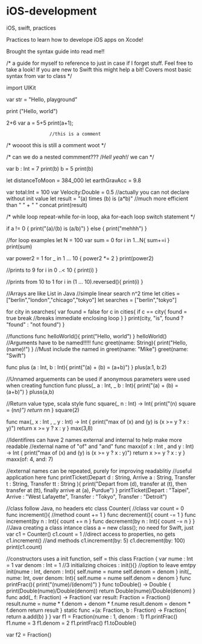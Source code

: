 # iOS-development
iOS, swift, practices

Practices to learn how to develope iOS apps on Xcode!

Brought the syntax guide into read me!!


/*
a guide for myself to reference to just in case if I forget stuff. 
Feel free to take a look! 
If you are new to Swift this might help a bit! 
Covers most basic syntax from var to class 
*/


import UIKit

var str = "Hello, playground"

print ("Hello, world")

2+6
var a = 5+5
print(a+1);

                    //this is a comment
/* woooot
    this is still a comment
            woot */

/* can we do a nested commment???
                /*Hell yeah!*/
                        we can */

var b : Int = 7
print(b)
b = 5
print(b)


let distanceToMoon = 384_000
let earthGravAcc = 9.8

var total:Int = 100
var Velocity:Double = 0.5  //actually you can not declare without init value
let result = "\(a) times \(b) is \(a*b)" //much more efficient than " " + " " concat
print(result)

/*
    while loop
    repeat-while
    for-in loop, aka for-each loop
    switch statement
 */

if a != 0 {
    print("\(a)/\(b) is \(a/b)")
} else {
    print("mehhh")
}


//for loop examples
let N = 100
var sum = 0
for i in 1...N{
    sum+=i
}
print(sum)

var power2 = 1
for _ in 1 ... 10 {
    power2 *= 2
}
print(power2)

//prints to 9
for i in 0 ..< 10 {
    print(i)
}

//prints from 10 to 1
for i in (1 ... 10).reversed(){
    print(i)
}

//Arrays are like List in Java
//simple linear search n^2 time
let cities = ["berlin","london","chicago","tokyo"]
let searches = ["berlin","tokyo"]

for city in searches{
    var found = false
    for c in cities{
        if c == city{
            found = true
            break //breaks immediate enclosing loop
        }
    }
    print(city, "is", found ? "found" : "not found")
}

//functions
func helloWorld(){
    print("Hello, world")
}
helloWorld()
//Arguments have to be named!!!!!
func greet(name: String){
    print("Hello, \(name)!")
}
//Must include the named in
greet(name: "Mike")
greet(name: "Swift")

func plus (a : Int, b : Int){
    print("\(a) + \(b)  =  \(a+b)")
}
plus(a:1, b:2)

//Unnamed arguements can be used if anonymous parameters were used when creating function
func pluss(_ a : Int, _ b : Int){
    print("\(a) + \(b)  =  \(a+b)")
}
pluss(a,b)

//Return value type, scala style
func square(_ n : Int) -> Int{
    print("\(n) square = \(n*n)")
    return n*n
}
square(2)

func max(_ x : Int , _ y : Int) -> Int {
    print("max of \(x) and \(y) is \(x >= y ? x : y)")
    return x >= y ? x : y
}
max(3,8)

//Identifires can have 2 names external and internal to help make more readable
//external name of "of" and "and"
func maxx(of x : Int , and y : Int) -> Int {
    print("max of \(x) and \(y) is \(x >= y ? x : y)")
    return x >= y ? x : y
}
maxx(of: 4, and: 7)

//external names can be repeated, purely for improving readablitiy
//useful application here
func printTicket(Depart d : String, Arrive a : String, Transfer t : String, Transfer tt : String ){
    print("Depart from \(d), transfer at \(t), then transfer at \(tt), finally arrive at \(a), Purdue")
}
printTicket(Depart : "Taipei", Arrive : "West Lafayette", Transfer : "Tokyo", Transfer : "Detroit")

//class follow Java, no headers etc
class Counter{             //class
    var count = 0
    func increment(){      //method
        count += 1
    }
    func decrement(){
        count -= 1
    }
    func increment(by n : Int){
        count += n
    }
    func decrement(by n : Int){
        count -= n
    }
}
//Java creating a class intance class a = new class(); no need for Swift, just
var c1 = Counter()
c1.count = 1        //direct access to properties, no gets
c1.increment()      //and methods
c1.increment(by: 5)
c1.decrement(by: 100)
print(c1.count)

//constructors uses a init function, self = this
class Fraction {
    var nume : Int = 1
    var denom : Int = 1
    //3 initializing choices :
    init(){} //option to leave emtpy
    init(nume : Int, denom : Int){
        self.nume = nume
        self.denom = denom
    }
    init(_ nume: Int, over denom: Int){
        self.nume = nume
        self.denom = denom
    }
    func printFrac(){
        print("\(nume)/\(denom)")
    }
    func toDouble() -> Double {
        print(Double(nume)/Double(denom))
        return Double(nume)/Double(denom)
    }
    func add(_ f: Fraction) -> Fraction{
        var result: Fraction = Fraction()
        result.nume = nume * f.denom + denom * f.nume
        result.denom = denom * f.denom
        return result
    }
    static func +(a: Fraction, b : Fraction) -> Fraction{
        return a.add(b)
    }
}
var f1 = Fraction(nume : 1, denom : 1)
f1.printFrac()
f1.nume = 3
f1.denom = 2
f1.printFrac()
f1.toDouble()

var f2 = Fraction()

